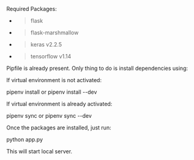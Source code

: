 Required Packages:

- > flask
- > flask-marshmallow
- > keras v2.2.5
- > tensorflow v1.14

Pipfile is already present. Only thing to do is install dependencies using:

If virtual environment is not activated:

pipenv install or pipenv install --dev

If virtual environment is already activated:

pipenv sync or pipenv sync --dev

Once the packages are installed, just run:

python app.py

This will start local server.
